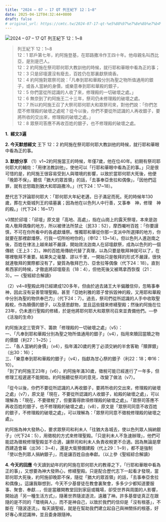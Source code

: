```yaml
---
title: "2024 – 07 – 17 QT 列王紀下 12：1~8"
date: 2025-04-12T04:32:44+0800
draft: false
# original_url: https://cmtc.tw/2024-07-17-qt-%e5%88%97%e7%8e%8b%e7%b4%80%e4%b8%8b-12%ef%bc%9a18
---
```


![2024 – 07 – 17 QT 列王紀下 12：1\~8](/images/qt.jpg  "2024 – 07 – 17 QT 列王紀下 12：1\~8")

> 列王紀下 12：1\~8  
> 12：1 耶戶第七年，約阿施登基，在耶路撒冷作王四十年。他母親名叫西比亞，是別是巴人。  
> 12：2 約阿施在祭司耶何耶大教訓他的時候，就行耶和華眼中看為正的事；  
> 12：3 只是邱壇還沒有廢去，百姓仍在那裏獻祭燒香。  
> 12：4 約阿施對眾祭司說：「凡奉到耶和華殿分別為聖之物所值通用的銀子，或各人當納的身價，或樂意奉到耶和華殿的銀子，  
> 12：5 你們當從所認識的人收了來，修理殿的一切破壞之處。」  
> 12：6 無奈到了約阿施王二十三年，祭司仍未修理殿的破壞之處。  
> 12：7 所以約阿施王召了大祭司耶何耶大和眾祭司來，對他們說：「你們怎麼不修理殿的破壞之處呢？從今以後，你們不要從所認識的人再收銀子，要將所收的交出來，修理殿的破壞之處。」  
> 12：8 眾祭司答應不再收百姓的銀子，也不修理殿的破壞之處。

**1.  經文3遍**

**2. 今天默想經文**
王下 12：2 約阿施在祭司耶何耶大教訓他的時候，就行耶和華眼中看為正的事。

**3. 默想分享**
（1）v1\~2約阿施當王的時候，年僅7歲，他在位40年。初期有祭司耶何耶大的輔佐：「用律法教訓他」，使他可以「行耶和華眼中看為正的事。」只是很可惜的是，約阿施王很容易受到人與環境的影響，以致於當耶何耶大死後，他便「晚節不保」，聽信「猶大的眾首領」的話，「去事奉亞舍拉和偶像」，「因他們這罪，就有忿怒臨到猶大和耶路撒冷。」（代下24：17\~18）。

歷代志下評論耶何耶大：「耶何耶大年紀老邁，日子滿足而死。死的時候年130歲，葬在大衛城列王的墳墓裏；因為他在以色列人中行善，又事奉　神，修理　神的殿。」（代下24：16\~17）

v3關於邱壇：「邱壇」原文是「高地、高處」，指在山崗上的露天祭壇，本來是迦南人敬拜偶像的地方，所以被律法所禁止（民33：52），摩西囑咐百姓：「你要謹慎，不可在你所看中的各處獻燔祭。惟獨耶和華從你那一支派中所選擇的地方，你就要在那裡獻燔祭，行我一切所吩咐你的」（申12：13\~14）。但以色列人進迦南之後，百姓在律法上越來越不嚴謹，開始效法迦南人在邱壇獻祭，成為以色列的一個傳統（王上3：2）。神的百姓用傳統代替了真理，以為只要是敬拜神就可以了，在哪裡敬拜不重要。結果失之毫釐、謬以千里，一開始只是敬拜的形式不嚴謹，很快就連敬拜的實際都沒有了，變質為敬拜巴力、亞舍拉等偶像（代下24：18）。直到希西家的時候，才徹底將邱壇廢去（18：4），但他死後又被瑪拿西恢復（21：3）。—《聖經綜合解讀》

（2）v4\~8聖殿此時已經建成120多年，但由於過去諸王大半偏離信仰，忽略事奉神，因此沒有妥善管理聖殿。甚至「亞她利雅的眾子曾拆毀神的殿，又用耶和華殿中分別為聖的物供奉巴力」（代下24：7）。過去，祭司們從所認識的人手中收取聖殿稅，作為贖價的銀子，以及感恩獻物，並且這些錢來修繕聖殿；然後約阿施在位23年，仍未進行聖殿的修繕，於是他將耶何耶大和眾祭司召來並責備他們。—參《活潑的生命》

約阿施決定三管齊下、籌款「修理殿的一切破壞之處」（v5）：  
一、「凡奉到耶和華殿分別為聖之物所值通用的銀子」（v4），指用來贖回當贖之物的價銀（利27：1\~25）；  
二、「各人當納的身價」（v4），指年滿20歲的男丁必須交納的半舍客勒「贖罪銀」（出30：16）；  
三、「樂意奉到耶和華殿的銀子」（v4），指獻為甘心祭的銀子（利22：18；申16：10）。  
「到了約阿施王23年」（v6），約阿施年滿30歲，徵稅可能已經進行了一年多，但修理工程遲遲不能開始。約阿施聽從祭司的意見，改變了做法（v7）。

「從今以後，你們不要從所認識的人再收銀子，要將所收的交出來，修理殿的破壞之處」（v7），原文是「現在，不要從所認識的人收銀子，給殿的破壞之處」，可以理解為：「現在，不要徵稅了，但要籌得款項修理殿的破壞之處」。「眾祭司答應不再收百姓的銀子，也不修理殿的破壞之處」（v8），原文是「眾祭司同意不收百姓的銀子，不修理殿的破壞之處」，可以理解為：「眾祭司同意不徵稅修理殿的破壞之處」。

約阿施為神大發熱心，要求眾祭司和利未人「往猶大各城去，使以色列眾人捐納銀子」（代下24：5），用徵稅的方式來修理聖殿。「只是利未人不急速辦理」，他們可能認為徵稅修理聖殿並不合適，讓祭司和利未人負責收稅更不合適。因為無論是摩西建造會幕（出36：3\~4），還是大衛預備建殿（代上29：1\~9），都不是強制「使以色列眾人捐納銀子」，而是讓百姓自由奉獻。（以上參《聖經綜合解讀》

**4. 今天的回應**
今天讀到幼年的約阿施在耶何耶大的教導之下，「行耶和華眼中看為正的事」，又想要為神大發熱心，修繕聖殿。只是配合歷代志下一起看才發現，當耶何耶大死後，約阿施卻晚節不保，隨從「猶大的眾首領」的話，「去事奉亞舍拉和偶像」。這讓我聯想到，今天不少基督徒在教會裏聚會，多多少少都知道要服事、聚會、奉獻…，但是當離開教堂回到家庭或職場，卻受世界與周圍的人影響，開始過「另一種生活方式」，隨著世界隨波逐流，遠離了神。許多基督徒真正在跟隨的是不同的「環境與人」，而不是神自己，以致於我們的信仰是「沒有根基」，不斷在「隨波逐流」。每天讀聖經，就是在幫助我們建立起自己與神關係的根基，好好專心來認識神，並且委身跟隨神。
